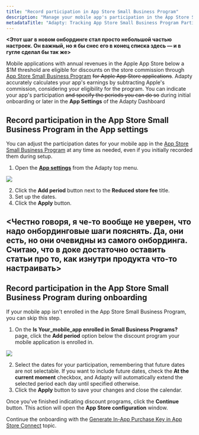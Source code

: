 ```yaml
---
title: "Record participation in App Store Small Business Program"
description: "Manage your mobile app's participation in the App Store Small Business Program seamlessly with Adapty, enabling accurate earnings calculations and eligibility tracking. Learn how to indicate your app's participation and specify periods within the Adapty Dashboard's App Settings"
metadataTitle: "Adapty: Tracking App Store Small Business Program Participation"
---
```


**\<Этот шаг в новом онбординге стал просто небольшой частью настроек. Он важный, но я бы снес его в конец списка здесь — и в гугле сделал бы так же>**

Mobile applications with annual revenues in the Apple App Store below a $1M threshold are eligible for discounts on the store commission through [App Store Small Business Program](app-store-small-business-program) ~~for Apple App Store applications~~. Adapty accurately calculates your app's earnings by subtracting Apple's commission, considering your eligibility for the program. You can indicate your app's participation ~~and specify the periods you can do so~~ during initial onboarding or later in the **App Settings** of the Adapty Dashboard

## Record participation in the App Store Small Business Program in the App settings

You can adjust the participation dates for your mobile app in the [App Store Small Business Program](app-store-small-business-program) at any time as needed, even if you initially recorded them during setup. 

1. Open the [**App settings**](https://app.adapty.io/settings/general) from the Adapty top menu.


<div style={{ textAlign: 'center' }}>
  <img 
    src="https://files.readme.io/10ad0df-participation_reduced-fee_program.png" 
    style={{ width: '700px', border: '1px solid grey' }}
  />
</div>





2. Click the **Add period** button next to the **Reduced store fee** title. 
3. Set up the dates.
4. Click the **Apply** button.

## \<Честно говоря, я че-то вообще не уверен, что надо онбординговые шаги пояснять. Да, они есть, но они очевидны из самого онбординга. Считаю, что в доке достаточно оставить статьи про то, как изнутри продукта что-то настраивать>

## Record participation in the App Store Small Business Program during onboarding

If your mobile app isn't enrolled in the App Store Small Business Program, you can skip this step.

1. On the **Is Your_mobile_app enrolled in Small Business Programs?** page, click the **Add period** option below the discount program your mobile application is enrolled in.

   
<div style={{ textAlign: 'center' }}>
  <img 
    src="https://files.readme.io/d5a7f5c-Is_app_enrolled_in_Small_Business_Programs_calendar.png" 
    style={{ width: '700px', border: '1px solid grey' }}
  />
</div>



2. Select the dates for your participation, remembering that future dates are not selectable. If you want to include future dates, check the **At the current moment** checkbox, and Adapty will automatically extend the selected period each day until specified otherwise.
3. Click the **Apply** button to save your changes and close the calendar.

Once you've finished indicating discount programs, click the **Continue** button. This action will open the **App Store configuration** window.

Continue the onboarding with the [Generate In-App Purchase Key in App Store Connect](generate-in-app-purchase-key) topic.